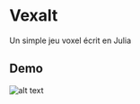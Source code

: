 # Vexalt

Un simple jeu voxel écrit en Julia


## Demo

![alt text](https://cdn.discordapp.com/attachments/782670444485935155/994658950286938132/unknown.png)
